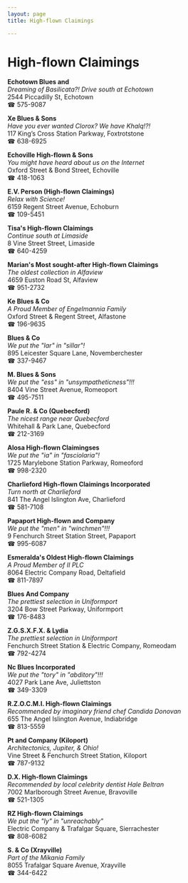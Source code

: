 ```yaml
---
layout: page 
title: High-flown Claimings

---
```



# High-flown Claimings


 **Echotown Blues and**  
_Dreaming of Basilicata?! 
Drive south at Echotown_  
2544 Piccadilly St, Echotown  
☎ 575-9087

**Xe Blues & Sons**  
_Have you ever wanted Clorox? We have Khalq!?!_  
117 King’s Cross Station Parkway, Foxtrotstone  
☎ 638-6925

**Echoville High-flown & Sons**  
_You might have heard about us on the Internet_  
Oxford Street & Bond Street, Echoville  
☎ 418-1063

**E.V. Person (High-flown Claimings)**  
_Relax with Science!_  
6159 Regent Street Avenue, Echoburn  
☎ 109-5451

**Tisa's High-flown Claimings**  
_Continue south at Limaside_  
8 Vine Street Street, Limaside  
☎ 640-4259

**Marian's Most sought-after High-flown Claimings**  
_The oldest collection in Alfaview_  
4659 Euston Road St, Alfaview  
☎ 951-2732

**Ke Blues & Co**  
_A Proud Member of Engelmannia Family_  
Oxford Street & Regent Street, Alfastone  
☎ 196-9635

**Blues & Co**  
_We put the "lar" in "sillar"!_  
895 Leicester Square Lane, Novemberchester  
☎ 337-9467

**M. Blues & Sons**  
_We put the "ess" in "unsympatheticness"!!!_  
8404 Vine Street Avenue, Romeoport  
☎ 495-7511

**Paule R. & Co (Quebecford)**  
_The nicest range near Quebecford_  
Whitehall & Park Lane, Quebecford  
☎ 212-3169

**Alosa High-flown Claimingses**  
_We put the "ia" in "fasciolaria"!_  
1725 Marylebone Station Parkway, Romeoford  
☎ 998-2320

**Charlieford High-flown Claimings Incorporated**  
_Turn north at Charlieford_  
841 The Angel Islington Ave, Charlieford  
☎ 581-7108

**Papaport High-flown and Company**  
_We put the "men" in "winchmen"!!!_  
9 Fenchurch Street Station Street, Papaport  
☎ 995-6087

**Esmeralda's Oldest High-flown Claimings**  
_A Proud Member of II PLC_  
8064 Electric Company Road, Deltafield  
☎ 811-7897

**Blues And Company**  
_The prettiest selection in Uniformport_  
3204 Bow Street Parkway, Uniformport  
☎ 176-8483

**Z.G.S.X.F.X. & Lydia**  
_The prettiest selection in Uniformport_  
Fenchurch Street Station & Electric Company, Romeodam  
☎ 792-4274

**Nc Blues Incorporated**  
_We put the "tory" in "abditory"!!!_  
4027 Park Lane Ave, Juliettston  
☎ 349-3309

**R.Z.O.C.M.I. High-flown Claimings**  
_Recommended by imaginary friend chef Candida Donovan_  
655 The Angel Islington Avenue, Indiabridge  
☎ 813-5559

**Pt and Company (Kiloport)**  
_Architectonics, Jupiter, & Ohio!_  
Vine Street & Fenchurch Street Station, Kiloport  
☎ 787-9132

**D.X. High-flown Claimings**  
_Recommended by local celebrity dentist Hale Beltran_  
7002 Marlborough Street Avenue, Bravoville  
☎ 521-1305

**RZ High-flown Claimings**  
_We put the "ly" in "unreachably"_  
Electric Company & Trafalgar Square, Sierrachester  
☎ 808-6082

**S. & Co (Xrayville)**  
_Part of the Mikania Family_  
8055 Trafalgar Square Avenue, Xrayville  
☎ 344-6422

